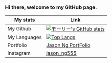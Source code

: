 ### Hi there, welcome to my GitHub page.

 My stats | Link |
|-----------|------|
| My Github |[![モーリー's GitHub stats](https://github-readme-stats.vercel.app/api?username=jasmix555&theme=apprentice&show_icons=true)](https://github.com/jasmix555/github-readme-stats) |
| My Languages | [![Top Langs](https://github-readme-stats.vercel.app/api/top-langs/?username=jasmix555&theme=apprentice&show_icons=true&layout=compact)](https://github.com/jasmix555/github-readme-stats) |
| Portfolio | [Jason Ng PortFolio](https://jasmix555.github.io/Portfolio/)|
| Instagram | [jason_ng555](https://www.instagram.com/jason_ng555/) |
